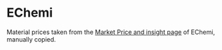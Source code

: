 # EChemi

Material prices taken from the [Market Price and insight page](https://www.echemi.com/weekly-price.html) of EChemi, manually copied. 

